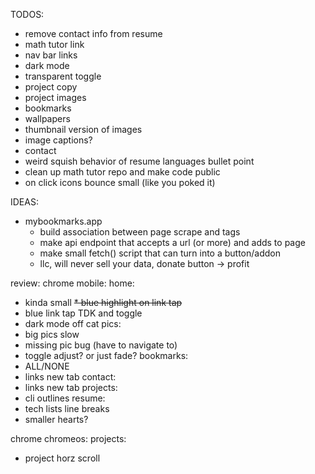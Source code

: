 TODOS:
* remove contact info from resume
* math tutor link
* nav bar links
* dark mode
* transparent toggle
* project copy
* project images
* bookmarks
* wallpapers
* thumbnail version of images
* image captions?
* contact
* weird squish behavior of resume languages bullet point
* clean up math tutor repo and make code public
* on click icons bounce small (like you poked it)

IDEAS:
* mybookmarks.app
  * build association between page scrape and tags
  * make api endpoint that accepts a url (or more) and adds to page
  * make small fetch() script that can turn into a button/addon
  * llc, will never sell your data, donate button -> profit

review:
chrome mobile:
home:
* kinda small
~~* blue highlight on link tap~~
* blue link tap TDK and toggle
* dark mode off
cat pics:
* big pics slow
* missing pic bug (have to navigate to)
* toggle adjust? or just fade?
bookmarks:
* ALL/NONE
* links new tab
contact:
* links new tab
projects:
* cli outlines
resume:
* tech lists line breaks
* smaller hearts?

chrome chromeos:
projects:
* project horz scroll